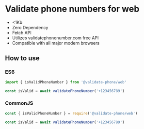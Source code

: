 # Validate phone numbers for web

- <1Kb
- Zero Dependency
- Fetch API
- Utilizes validatephonenumber.com free API
- Compatible with all major modern browsers

## How to use

### ES6

```ts
import { isValidPhoneNumber } from '@validate-phone/web'

const isValid = await validatePhoneNumber('+123456789')
```

### CommonJS

```js
const { isValidPhoneNumber } = require('@validate-phone/web')

const isValid = await validatePhoneNumber('+123456789')
```
